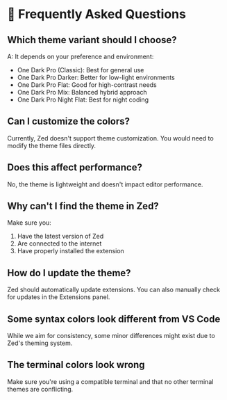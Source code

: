 # 🙋 Frequently Asked Questions

## Which theme variant should I choose?
A: It depends on your preference and environment:
- One Dark Pro (Classic): Best for general use
- One Dark Pro Darker: Better for low-light environments
- One Dark Pro Flat: Good for high-contrast needs
- One Dark Pro Mix: Balanced hybrid approach
- One Dark Pro Night Flat: Best for night coding

## Can I customize the colors?
Currently, Zed doesn't support theme customization. You would need to modify the theme files directly.

## Does this affect performance?
No, the theme is lightweight and doesn't impact editor performance.

## Why can't I find the theme in Zed?
Make sure you:
1. Have the latest version of Zed
2. Are connected to the internet
3. Have properly installed the extension

## How do I update the theme?
Zed should automatically update extensions. You can also manually check for updates in the Extensions panel.

## Some syntax colors look different from VS Code
While we aim for consistency, some minor differences might exist due to Zed's theming system.

## The terminal colors look wrong
Make sure you're using a compatible terminal and that no other terminal themes are conflicting.
